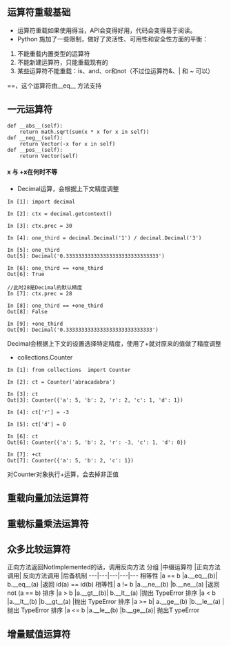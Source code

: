 ## 运算符重载基础
- 运算符重载如果使用得当，API会变得好用，代码会变得易于阅读。
- Python 施加了一些限制，做好了灵活性、可用性和安全性方面的平衡：
1. 不能重载内置类型的运算符
2. 不能新建运算符，只能重载现有的
3. 某些运算符不能重载：is、and、or和not（不过位运算符&、| 和 ~ 可以）

 ==，这个运算符由\_\_eq\_\_ 方法支持
## 一元运算符

```
def __abs__(self):
    return math.sqrt(sum(x * x for x in self))
def __neg__(self):
    return Vector(-x for x in self)  
def __pos__(self):
    return Vector(self) 
```

#### x 与 +x在何时不等
- Decimal运算，会根据上下文精度调整

```
In [1]: import decimal

In [2]: ctx = decimal.getcontext()

In [3]: ctx.prec = 30

In [4]: one_third = decimal.Decimal('1') / decimal.Decimal('3')

In [5]: one_third
Out[5]: Decimal('0.333333333333333333333333333333')

In [6]: one_third == +one_third
Out[6]: True

//此时28是Decimal的默认精度
In [7]: ctx.prec = 28

In [8]: one_third == +one_third
Out[8]: False

In [9]: +one_third
Out[9]: Decimal('0.3333333333333333333333333333')
```
Decimal会根据上下文的设置选择特定精度，使用了+就对原来的值做了精度调整
-  collections.Counter

```
In [1]: from collections  import Counter

In [2]: ct = Counter('abracadabra')

In [3]: ct
Out[3]: Counter({'a': 5, 'b': 2, 'r': 2, 'c': 1, 'd': 1})

In [4]: ct['r'] = -3

In [5]: ct['d'] = 0

In [6]: ct
Out[6]: Counter({'a': 5, 'b': 2, 'r': -3, 'c': 1, 'd': 0})

In [7]: +ct
Out[7]: Counter({'a': 5, 'b': 2, 'c': 1})
```
对Counter对象执行+运算，会去掉非正值
## 重载向量加法运算符
## 重载标量乘法运算符
## 众多比较运算符
正向方法返回NotImplemented的话，调用反向方法
分组 |中缀运算符 |正向方法调用| 反向方法调用 |后备机制
---|---|---|---|---
相等性 |a == b |a.\_\_eq\_\_(b)| b.\_\_eq\_\_(a) |返回 id(a) == id(b)
 相等性| a != b |a.\_\_ne\_\_(b) |b.\_\_ne\_\_(a) |返回 not (a == b)
排序 |a > b |a.\_\_gt\_\_(b)| b.\_\_lt\_\_(a) |抛出 TypeError
 排序 |a < b |a.\_\_lt\_\_(b) |b.\_\_gt\_\_(a) |抛出 TypeError
 排序 |a >= b| a.\_\_ge\_\_(b) |b.\_\_le\_\_(a) |抛出 TypeError
 排序 |a <= b |a.\_\_le\_\_(b) |b.\_\_ge\_\_(a)| 抛出T ypeError
## 增量赋值运算符
